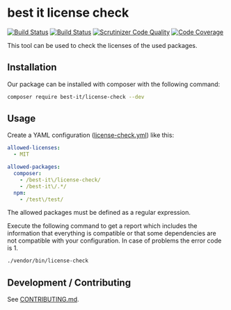 # best it license check

[![Build Status](https://travis-ci.org/bestit/license-check.svg?branch=main)](https://travis-ci.org/bestit/license-check) [![Build Status](https://scrutinizer-ci.com/g/bestit/license-check/badges/build.png?b=main)](https://scrutinizer-ci.com/g/bestit/license-check/build-status/main) [![Scrutinizer Code Quality](https://scrutinizer-ci.com/g/bestit/license-check/badges/quality-score.png?b=main)](https://scrutinizer-ci.com/g/bestit/license-check/?branch=main) [![Code Coverage](https://scrutinizer-ci.com/g/bestit/license-check/badges/coverage.png?b=main)](https://scrutinizer-ci.com/g/bestit/license-check/?branch=main)

This tool can be used to check the licenses of the used packages.

## Installation

Our package can be installed with composer with the following command:
```bash
composer require best-it/license-check --dev
```

## Usage

Create a YAML configuration ([license-check.yml](license-check.yml)) like this:
```yaml
allowed-licenses:
  - MIT

allowed-packages:
  composer:
    - /best-it\/license-check/
    - /best-it\/.*/
  npm:
    - /test\/test/
```

The allowed packages must be defined as a regular expression.

Execute the following command to get a report which includes the information that everything is compatible or that
some dependencies are not compatible with your configuration. In case of problems the error code is 1.
```bash
./vendor/bin/license-check 
```

## Development / Contributing

See [CONTRIBUTING.md](./CONTRIBUTING.md).